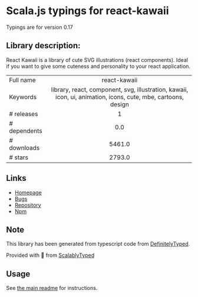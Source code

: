 
# Scala.js typings for react-kawaii

Typings are for version 0.17

## Library description:
React Kawaii is a library of cute SVG illustrations (react components). Ideal if you want to give some cuteness and personality to your react application.

|                    |                 |
| ------------------ | :-------------: |
| Full name          | react-kawaii |
| Keywords           | library, react, component, svg, illustration, kawaii, icon, ui, animation, icons, cute, mbe, cartoons, design |
| # releases         | 1 |
| # dependents       | 0.0 |
| # downloads        | 5461.0 |
| # stars            | 2793.0 |

## Links
- [Homepage](https://github.com/miukimiu/react-kawaii#readme)
- [Bugs](https://github.com/miukimiu/react-kawaii/issues)
- [Repository](https://github.com/miukimiu/react-kawaii)
- [Npm](https://www.npmjs.com/package/react-kawaii)
    


## Note
This library has been generated from typescript code from [DefinitelyTyped](https://definitelytyped.org).

Provided with :purple_heart: from [ScalablyTyped](https://github.com/oyvindberg/ScalablyTyped)

## Usage
See [the main readme](../../readme.md) for instructions.


